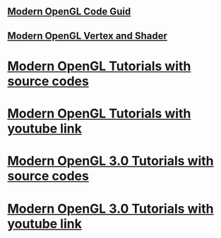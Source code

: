 [Modern OpenGL Code Guid](http://webnautes.tistory.com/1103?category=707181)
----------------------------------------------------------------------------

[Modern OpenGL Vertex and Shader](http://webnautes.tistory.com/1153?category=707181)
------------------------------------------------------------------------------------

[Modern OpenGL Tutorials with source codes](https://github.com/SonarSystems/OpenGL-Tutorials)
=============================================================================================

[Modern OpenGL Tutorials with youtube link](https://www.youtube.com/watch?v=vGptI11wRxE)
========================================================================================

[Modern OpenGL 3.0 Tutorials with source codes](http://github.com/SonarSystems/Modern-OpenGL-Tutorials)
=======================================================================================================

[Modern OpenGL 3.0 Tutorials with youtube link](https://www.youtube.com/watch?annotation_id=annotation_3716210897&feature=iv&index=2&list=PLRtjMdoYXLf6zUMDJVRZYV-6g6n62vet8&src_vid=vGptI11wRxE&v=mGC4T9AG4nc)
===============================================================================================================================================================================================================
